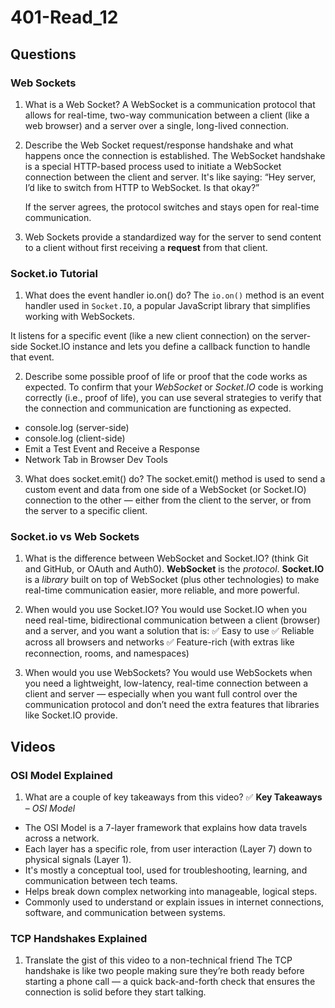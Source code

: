 # 401-Read_12

## Questions

### Web Sockets

1. What is a Web Socket?
A WebSocket is a communication protocol that allows for real-time, two-way communication between a client (like a web browser) and a server over a single, long-lived connection.

2. Describe the Web Socket request/response handshake and what happens once the connection is established.
The WebSocket handshake is a special HTTP-based process used to initiate a WebSocket connection between the client and server. It's like saying:
        “Hey server, I’d like to switch from HTTP to WebSocket. Is that okay?”

    If the server agrees, the protocol switches and stays open for real-time communication.


3. Web Sockets provide a standardized way for the server to send content to a client without first receiving a **request** from that client.

### Socket.io Tutorial

1. What does the event handler io.on() do?
The `io.on()` method is an event handler used in `Socket.IO`, a popular JavaScript library that simplifies working with WebSockets.

It listens for a specific event (like a new client connection) on the server-side Socket.IO instance and lets you define a callback function to handle that event.

2. Describe some possible proof of life or proof that the code works as expected.
To confirm that your *WebSocket* or *Socket.IO* code is working correctly (i.e., proof of life), you can use several strategies to verify that the connection and communication are functioning as expected.
- console.log (server-side)
- console.log (client-side)
- Emit a Test Event and Receive a Response
- Network Tab in Browser Dev Tools

3. What does socket.emit() do?
The socket.emit() method is used to send a custom event and data from one side of a WebSocket (or Socket.IO) connection to the other — either from the client to the server, or from the server to a specific client.

### Socket.io vs Web Sockets

1. What is the difference between WebSocket and Socket.IO? (think Git and GitHub, or OAuth and Auth0).
**WebSocket** is the *protocol*.
**Socket.IO** is a *library* built on top of WebSocket (plus other technologies) to make real-time communication easier, more reliable, and more powerful.

2. When would you use Socket.IO?
You would use Socket.IO when you need real-time, bidirectional communication between a client (browser) and a server, and you want a solution that is:
 ✅ Easy to use
 ✅ Reliable across all browsers and networks
 ✅ Feature-rich (with extras like reconnection, rooms, and namespaces)

3. When would you use WebSockets?
You would use WebSockets when you need a lightweight, low-latency, real-time connection between a client and server — especially when you want full control over the communication protocol and don’t need the extra features that libraries like Socket.IO provide.

## Videos

### OSI Model Explained

1. What are a couple of key takeaways from this video?
✅ **Key Takeaways** – *OSI Model*
- The OSI Model is a 7-layer framework that explains how data travels across a network.
- Each layer has a specific role, from user interaction (Layer 7) down to physical signals (Layer 1).
- It's mostly a conceptual tool, used for troubleshooting, learning, and communication between tech teams.
- Helps break down complex networking into manageable, logical steps.
- Commonly used to understand or explain issues in internet connections, software, and communication between systems.

### TCP Handshakes Explained

1. Translate the gist of this video to a non-technical friend
The TCP handshake is like two people making sure they’re both ready before starting a   phone call — a quick back-and-forth check that ensures the connection is solid before they start talking.


